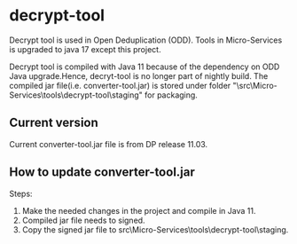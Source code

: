 # decrypt-tool 

Decrypt tool is used in Open Deduplication (ODD). Tools in Micro-Services is upgraded to java 17 except this project.

Decrypt tool is compiled with Java 11 because of the dependency on ODD Java upgrade.Hence, decryt-tool is no longer part of nightly build.
The compiled jar file(i.e. converter-tool.jar) is stored under folder "\src\Micro-Services\tools\decrypt-tool\staging" for packaging.

## Current version

Current converter-tool.jar file is from DP release 11.03.

## How to update converter-tool.jar 

Steps:
1. Make the needed changes in the project and compile in Java 11.
2. Compiled jar file needs to signed.
3. Copy the signed jar file to src\Micro-Services\tools\decrypt-tool\staging.
